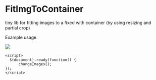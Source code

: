 FitImgToContainer
=================

tiny lib for fitting images to a fixed with container (by using resizing and partial crop)

Example usage:



<!DOCTYPE HTML/>
<html>
<head>
  <link rel="stylesheet" href="crop.css"/>
  <script type="text/javascript" src="crop.js"></script>
</head>
<body>
  <div class="cropped" style="">   
  	<img src="http://bemmes.shapemeup.se/files/2010/08/Starbucks-logo.gif"/>
  </div>
			
			
	<script>
	  $(document).ready(function() { 
		  changeImages();
  	});
	</script>
</body>
</html>
